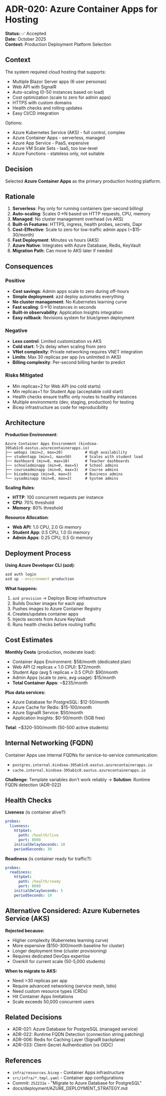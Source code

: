 # ADR-020: Azure Container Apps for Hosting

**Status:** ✅ Accepted  
**Date:** October 2025  
**Context:** Production Deployment Platform Selection

## Context

The system required cloud hosting that supports:

- Multiple Blazor Server apps (6 user personas)
- Web API with SignalR
- Auto-scaling (0-50 instances based on load)
- Cost optimization (scale to zero for admin apps)
- HTTPS with custom domains
- Health checks and rolling updates
- Easy CI/CD integration

Options:

- Azure Kubernetes Service (AKS) - full control, complex
- Azure Container Apps - serverless, managed
- Azure App Service - PaaS, expensive
- Azure VM Scale Sets - IaaS, too low-level
- Azure Functions - stateless only, not suitable

## Decision

Selected **Azure Container Apps** as the primary production hosting platform.

## Rationale

1. **Serverless**: Pay only for running containers (per-second billing)
2. **Auto-scaling**: Scales 0→N based on HTTP requests, CPU, memory
3. **Managed**: No cluster management overhead (vs AKS)
4. **Built-in Features**: HTTPS, ingress, health probes, secrets, Dapr
5. **Cost-Effective**: Scale to zero for low-traffic admin apps (~$15-30/month)
6. **Fast Deployment**: Minutes vs hours (AKS)
7. **Azure Native**: Integrates with Azure Database, Redis, KeyVault
8. **Migration Path**: Can move to AKS later if needed

## Consequences

### Positive

- **Cost savings**: Admin apps scale to zero during off-hours
- **Simple deployment**: azd deploy automates everything
- **No cluster management**: No Kubernetes learning curve
- **Fast scaling**: 0→10 instances in seconds
- **Built-in observability**: Application Insights integration
- **Easy rollback**: Revisions system for blue/green deployment

### Negative

- **Less control**: Limited customization vs AKS
- **Cold start**: 1-2s delay when scaling from zero
- **VNet complexity**: Private networking requires VNET integration
- **Limits**: Max 30 replicas per app (vs unlimited in AKS)
- **Billing complexity**: Per-second billing harder to predict

### Risks Mitigated

- Min replicas=2 for Web API (no cold starts)
- Min replicas=1 for Student App (acceptable cold start)
- Health checks ensure traffic only routes to healthy instances
- Multiple environments (dev, staging, production) for testing
- Bicep infrastructure as code for reproducibility

## Architecture

**Production Environment**:

```
Azure Container Apps Environment (kindsea-395ab1c0.eastus.azurecontainerapps.io)
├── webapi (min=2, max=20)          # High availability
├── studentapp (min=1, max=50)      # Scales with student load
├── dashboard (min=0, max=10)       # Teacher dashboards
├── schooladminapp (min=0, max=5)   # School admins
├── courseadminapp (min=0, max=3)   # Course admins
├── bizadminapp (min=0, max=3)      # Business admins
└── sysadminapp (min=0, max=2)      # System admins
```

**Scaling Rules**:

- **HTTP**: 100 concurrent requests per instance
- **CPU**: 70% threshold
- **Memory**: 80% threshold

**Resource Allocation**:

- **Web API**: 1.0 CPU, 2.0 Gi memory
- **Student App**: 0.5 CPU, 1.0 Gi memory
- **Admin Apps**: 0.25 CPU, 0.5 Gi memory

## Deployment Process

**Using Azure Developer CLI (azd)**:

```bash
azd auth login
azd up --environment production
```

**What happens:**

1. `azd provision` → Deploys Bicep infrastructure
2. Builds Docker images for each app
3. Pushes images to Azure Container Registry
4. Creates/updates container apps
5. Injects secrets from Azure KeyVault
6. Runs health checks before routing traffic

## Cost Estimates

**Monthly Costs** (production, moderate load):

- Container Apps Environment: $58/month (dedicated plan)
- Web API (2 replicas × 1.0 CPU): $72/month
- Student App (avg 5 replicas × 0.5 CPU): $90/month
- Admin Apps (scale to zero, avg usage): $15/month
- **Total Container Apps**: ~$235/month

**Plus data services:**

- Azure Database for PostgreSQL: $12-50/month
- Azure Cache for Redis: $15-100/month
- Azure SignalR Service: $50/month
- Application Insights: $0-50/month (5GB free)

**Total**: ~$320-500/month (50-500 active students)

## Internal Networking (FQDN)

Container Apps use internal FQDNs for service-to-service communication:

- `postgres.internal.kindsea-395ab1c0.eastus.azurecontainerapps.io`
- `cache.internal.kindsea-395ab1c0.eastus.azurecontainerapps.io`

**Challenge**: Template variables don't work reliably → **Solution**: Runtime FQDN detection (ADR-022)

## Health Checks

**Liveness** (is container alive?):

```yaml
probes:
  liveness:
    httpGet:
      path: /health/live
      port: 8080
    initialDelaySeconds: 10
    periodSeconds: 30
```

**Readiness** (is container ready for traffic?):

```yaml
probes:
  readiness:
    httpGet:
      path: /health/ready
      port: 8080
    initialDelaySeconds: 5
    periodSeconds: 10
```

## Alternative Considered: Azure Kubernetes Service (AKS)

**Rejected because:**

- Higher complexity (Kubernetes learning curve)
- More expensive ($150-300/month baseline for cluster)
- Longer deployment time (cluster provisioning)
- Requires dedicated DevOps expertise
- Overkill for current scale (50-5,000 students)

**When to migrate to AKS:**

- Need >30 replicas per app
- Require advanced networking (service mesh, Istio)
- Need custom resource types (CRDs)
- Hit Container Apps limitations
- Scale exceeds 50,000 concurrent users

## Related Decisions

- ADR-021: Azure Database for PostgreSQL (managed service)
- ADR-022: Runtime FQDN Detection (connection string patching)
- ADR-006: Redis for Caching Layer (SignalR backplane)
- ADR-033: Client-Secret Authentication (vs OIDC)

## References

- `infra/resources.bicep` - Container Apps infrastructure
- `src/infra/*.tmpl.yaml` - Container app configurations
- Commit: `252231e` - "Migrate to Azure Database for PostgreSQL"
- docs/deployment/AZURE_DEPLOYMENT_STRATEGY.md
